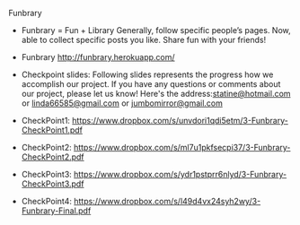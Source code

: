 Funbrary
+ Funbrary = Fun + Library
  Generally, follow specific people’s pages.
  Now, able to collect specific posts you like.
  Share fun with your friends!

+ Funbrary
    http://funbrary.herokuapp.com/

+ Checkpoint slides:
    Following slides represents the progress how we accomplish our project.
    If you have any questions or comments about our project, please let us know!
    Here's the address:statine@hotmail.com or linda66585@gmail.com or jumbomirror@gmail.com

 + CheckPoint1:
    https://www.dropbox.com/s/unvdori1qdi5etm/3-Funbrary-CheckPoint1.pdf
 + CheckPoint2:
    https://www.dropbox.com/s/ml7u1pkfsecpi37/3-Funbrary-CheckPoint2.pdf
 + CheckPoint3:
    https://www.dropbox.com/s/ydr1pstprr6nlyd/3-Funbrary-CheckPoint3.pdf
 + CheckPoint4:
    https://www.dropbox.com/s/l49d4vx24syh2wy/3-Funbrary-Final.pdf
 
